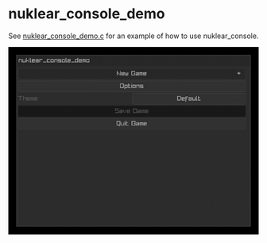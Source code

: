 # nuklear_console_demo

See [nuklear_console_demo.c](common/nuklear_console_demo.c) for an example of how to use nuklear_console.

![nuklear_console_demo Screenshot](common/nuklear_console_demo.gif)
